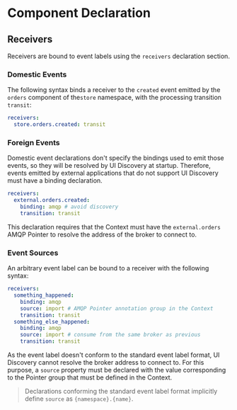 # Component Declaration

## Receivers

Receivers are bound to event labels using the `receivers` declaration section.

### Domestic Events

The following syntax binds a receiver to the `created` event emitted by the `orders` component of
the`store` namespace, with the processing transition `transit`:

```yaml
receivers:
  store.orders.created: transit
```

### Foreign Events

Domestic event declarations don't specify the bindings used to emit those events, so they will be
resolved by UI Discovery at startup. Therefore, events emitted by external applications that do not
support UI Discovery must have a binding declaration.

```yaml
receivers:
  external.orders.created:
    binding: amqp # avoid discovery
    transition: transit
```

This declaration requires that the Context must have the `external.orders` AMQP Pointer to resolve
the address of the broker to connect to.

### Event Sources

An arbitrary event label can be bound to a receiver with the following syntax:

```yaml
receivers:
  something_happened:
    binding: amqp
    source: import # AMQP Pointer annotation group in the Context
    transition: transit
  something_else_happened:
    binding: amqp
    source: import # consume from the same broker as previous
    transition: transit
```

As the event label doesn't conform to the standard event label format, UI Discovery cannot resolve
the broker address to connect to. For this purpose, a `source` property must be declared with the
value corresponding to the Pointer group that must be defined in the Context.

> Declarations conforming the standard event label format implicitly define `source`
> as `{namespace}.{name}`.
